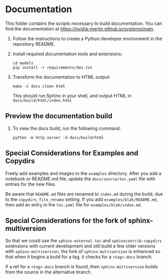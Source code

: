 # Documentation

This folder contains the scripts necessary to build documentation. You can
find the documentation at <https://nvidia-merlin.github.io/systems/main>.

1. Follow the instructions to create a Python developer environment in
   the repository README.

2. Install required documentation tools and extensions:

   ```shell
   cd models
   pip install -r requirements/dev.txt
   ```

3. Transform the documentation to HTML output:

   ```shell
   make -C docs clean html
   ```

   This should run Sphinx in your shell, and output HTML in
   `docs/build/html/index.html`

## Preview the documentation build

1. To view the docs build, run the following command:

   ```shell
   python -m http.server -d docs/build/html
   ```

## Special Considerations for Examples and Copydirs

Freely add examples and images to the `examples` directory.
After you add a notebook or README.md file, update the
`docs/source/toc.yaml` file with entries for the new files.

Be aware that `README.md` files are renamed to `index.md`
during the build, due to the `copydirs_file_rename` setting.
If you add `examples/blah/README.md`, then add an entry in
the `toc.yaml` file for `examples/blah/index.md`.

## Special Considerations for the fork of sphinx-multiversion

So that we could use the `sphinx-external-toc` and `sphinxcontrib-copydirs`
extensions with current development and still build a few older versions
with `sphinx-multiversion`, the fork of `sphinx-multiversion` is enhanced
so that when it begins a build for a tag, it checks for a `<tag>-docs` branch.

If a ref for a `<tag>-docs` branch is found, then `sphinx-multiversion` builds
from the source in the alternative branch.
